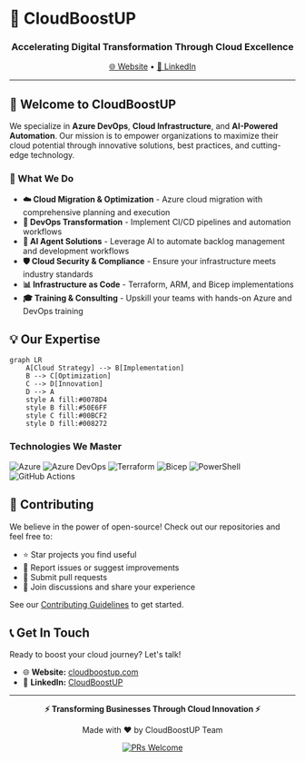 # 🚀 CloudBoostUP

<div align="center">

### **Accelerating Digital Transformation Through Cloud Excellence**

[🌐 Website](https://cloudboostup.com) • [💼 LinkedIn](https://www.linkedin.com/company/cloudboostup)

---

</div>

## 👋 Welcome to CloudBoostUP

We specialize in **Azure DevOps**, **Cloud Infrastructure**, and **AI-Powered Automation**. Our mission is to empower organizations to maximize their cloud potential through innovative solutions, best practices, and cutting-edge technology.

### 🎯 What We Do

- **☁️ Cloud Migration & Optimization** - Azure cloud migration with comprehensive planning and execution
- **🔄 DevOps Transformation** - Implement CI/CD pipelines and automation workflows
- **🤖 AI Agent Solutions** - Leverage AI to automate backlog management and development workflows
- **🛡️ Cloud Security & Compliance** - Ensure your infrastructure meets industry standards
- **📊 Infrastructure as Code** - Terraform, ARM, and Bicep implementations
- **🎓 Training & Consulting** - Upskill your teams with hands-on Azure and DevOps training

## 💡 Our Expertise

```mermaid
graph LR
    A[Cloud Strategy] --> B[Implementation]
    B --> C[Optimization]
    C --> D[Innovation]
    D --> A
    style A fill:#0078D4
    style B fill:#50E6FF
    style C fill:#00BCF2
    style D fill:#008272
```

### Technologies We Master

![Azure](https://img.shields.io/badge/Microsoft_Azure-0078D4?style=for-the-badge&logo=microsoft-azure&logoColor=white)
![Azure DevOps](https://img.shields.io/badge/Azure_DevOps-0078D7?style=for-the-badge&logo=azure-devops&logoColor=white)
![Terraform](https://img.shields.io/badge/Terraform-7B42BC?style=for-the-badge&logo=terraform&logoColor=white)
![Bicep](https://img.shields.io/badge/Bicep-0078D4?style=for-the-badge&logo=microsoft-azure&logoColor=white)
![PowerShell](https://img.shields.io/badge/PowerShell-5391FE?style=for-the-badge&logo=powershell&logoColor=white)
![GitHub Actions](https://img.shields.io/badge/GitHub_Actions-2088FF?style=for-the-badge&logo=github-actions&logoColor=white)

## 🌈 Contributing

We believe in the power of open-source! Check out our repositories and feel free to:

- ⭐ Star projects you find useful
- 🐛 Report issues or suggest improvements
- 🔀 Submit pull requests
- 💬 Join discussions and share your experience

See our [Contributing Guidelines](https://github.com/CloudBoostUP/.github/blob/master/CONTRIBUTING.md) to get started.

## 📞 Get In Touch

Ready to boost your cloud journey? Let's talk!

- 🌐 **Website:** [cloudboostup.com](https://cloudboostup.com)
- 💼 **LinkedIn:** [CloudBoostUP](https://www.linkedin.com/company/cloudboostup)

---

<div align="center">

**⚡ Transforming Businesses Through Cloud Innovation ⚡**

Made with ❤️ by CloudBoostUP Team

[![PRs Welcome](https://img.shields.io/badge/PRs-welcome-brightgreen.svg)](https://github.com/CloudBoostUP/.github/blob/master/CONTRIBUTING.md)

</div>
